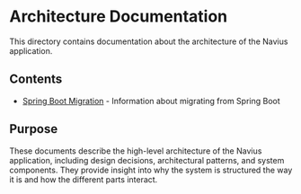 # Architecture Documentation

This directory contains documentation about the architecture of the Navius application.

## Contents

- [Spring Boot Migration](spring-boot-migration.md) - Information about migrating from Spring Boot

## Purpose

These documents describe the high-level architecture of the Navius application, including design decisions, architectural patterns, and system components. They provide insight into why the system is structured the way it is and how the different parts interact. 